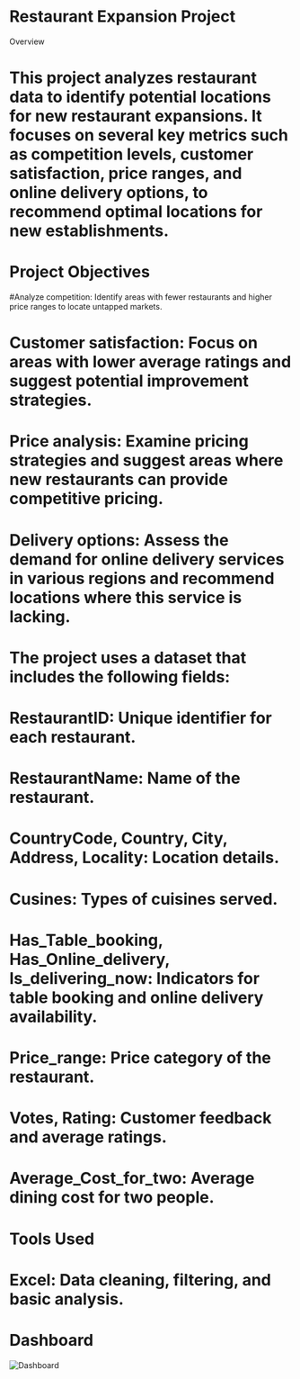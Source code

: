 # Restaurant Expansion Project
Overview
# This project analyzes restaurant data to identify potential locations for new restaurant expansions. It focuses on several key metrics such as competition levels, customer satisfaction, price ranges, and online delivery options, to recommend optimal locations for new establishments.

# Project Objectives
#Analyze competition: Identify areas with fewer restaurants and higher price ranges to locate untapped markets.
# Customer satisfaction: Focus on areas with lower average ratings and suggest potential improvement strategies.
# Price analysis: Examine pricing strategies and suggest areas where new restaurants can provide competitive pricing.
# Delivery options: Assess the demand for online delivery services in various regions and recommend locations where this service is lacking.


# The project uses a dataset that includes the following fields:

# RestaurantID: Unique identifier for each restaurant.
# RestaurantName: Name of the restaurant.
# CountryCode, Country, City, Address, Locality: Location details.
# Cusines: Types of cuisines served.
# Has_Table_booking, Has_Online_delivery, Is_delivering_now: Indicators for table booking and online delivery availability.
# Price_range: Price category of the restaurant.
# Votes, Rating: Customer feedback and average ratings.
# Average_Cost_for_two: Average dining cost for two people.

# Tools Used
# Excel: Data cleaning, filtering, and basic analysis.

# Dashboard
![Dashboard](https://github.com/user-attachments/assets/fc19c6c5-78e4-41ac-bdd7-fbd2e5b0a812)
